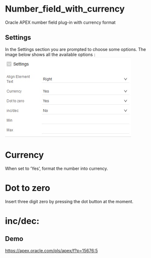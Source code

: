 # Number_field_with_currency
Oracle APEX number field plug-in with currency format
## Settings
In the Settings section you are prompted to choose some options. The image below shows all the available options :
<img src="https://raw.githubusercontent.com/mortezamashhadi/Number_field_with_currency/master/setting.jpg" >

# Currency
When set to ‘Yes’, format the number  into currency.
# Dot to zero
Insert three digit zero by pressing the dot button at the moment.
# inc/dec:

## Demo
https://apex.oracle.com/pls/apex/f?p=15676:5

